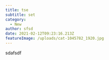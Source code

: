 ```yaml
---
title: tse
subtitle: set
category:
  - New
author: sfsd
date: 2021-02-12T09:23:16.213Z
featureImage: /uploads/cat-1045782_1920.jpg
---
```

sdafsdf